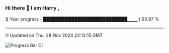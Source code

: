### Hi there 👋 I am Harry , 

⏳ Year progress { ███████████████████████████▁▁▁ } 90.97 %

---

⏰ Updated on Thu, 28 Nov 2024 23:13:15 GMT

![Progress Bar CI](https://github.com/duykhang68/duykhang68/workflows/Progress%20Bar%20CI/badge.svg)
